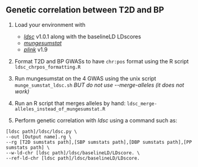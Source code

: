 ## Genetic correlation between T2D and BP

1. Load your environment with 
   - [_ldsc_](https://github.com/bulik/ldsc) v1.0.1 along with the baselineLD LDscores
   - [_mungesumstat_](https://github.com/Al-Murphy/MungeSumstats) 
   - [_plink_](https://www.cog-genomics.org/plink2/) v1.9

2. Format T2D and BP GWASs to have `chr:pos` format using the R script `ldsc_chrpos_formatting.R`

3. Run mungesumstat on the 4 GWAS using the unix script `munge_sumstat_ldsc.sh` *BUT do not use --merge-alleles (it does not work)*

4. Run an R script that merges alleles by hand: `ldsc_merge-alleles_instead_of_mungesumstat.R`

5. Perform genetic correlation with _ldsc_ using a command such as: 
```
[ldsc path]/ldsc/ldsc.py \
--out [Output name].rg \
--rg [T2D sumstats path],[SBP sumstats path],[DBP sumstats path],[PP sumstats path] \
--w-ld-chr [ldsc path]/ldsc/baselineLD/LDscore. \
--ref-ld-chr [ldsc path]/ldsc/baselineLD/LDscore.
```
